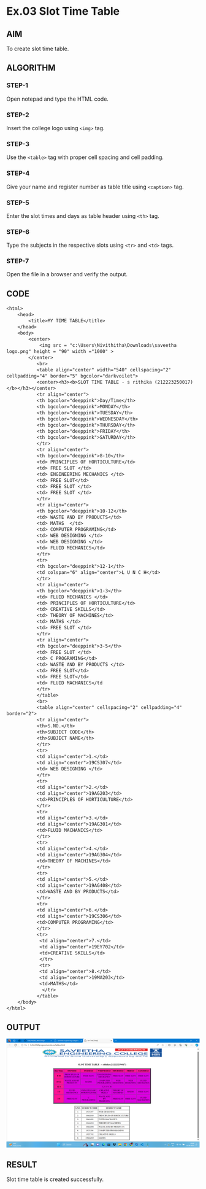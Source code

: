 # Ex.03 Slot Time Table
## AIM
  To create slot time table.

## ALGORITHM
### STEP-1
  Open notepad and type the HTML code.

### STEP-2
  Insert the college logo using ```<img>``` tag.

### STEP-3
  Use the ```<table>``` tag with proper cell spacing and cell padding.  

### STEP-4
  Give your name and register number as table title using ```<caption>``` tag.

### STEP-5
  Enter the slot times and days as table header using ```<th>``` tag.
  
### STEP-6
  Type the subjects in the respective slots using ```<tr>``` and ```<td>``` tags.
 
### STEP-7
  Open the file in a browser and verify the output.
  
## CODE
```
<html>
    <head>
        <title>MY TIME TABLE</title>
    </head>
    <body>
        <center>
            <img src = "c:\Users\Nivithitha\Downloads\saveetha logo.png" height = "90" width ="1000" >   
        </center>
           <br>
           <table align="center" width="540" cellspacing="2" cellpadding="4" border="5" bgcolor="darkvoilet">
           <center><h3><b>SLOT TIME TABLE - s rithika (212223250017)</b></h3></center>
           <tr align="center">
           <th bgcolor="deeppink">Day/Time</th>
           <th bgcolor="deeppink">MONDAY</th>
           <th bgcolor="deeppink">TUESDAY</th>
           <th bgcolor="deeppink">WEDNESDAY</th>
           <th bgcolor="deeppink">THURSDAY</th>
           <th bgcolor="deeppink">FRIDAY</th>
           <th bgcolor="deeppink">SATURDAY</th>
           </tr>
           <tr align="center">
           <th bgcolor="deeppink">8-10</th>
           <td> PRINCIPLES OF HORTICULTURE</td>
           <td> FREE SLOT </td>
           <td> ENGINEERING MECHANICS </td>
           <td> FREE SLOT</td>
           <td> FREE SLOT </td>
           <td> FREE SLOT </td>
           </tr>
           <tr align="center">
           <th bgcolor="deeppink">10-12</th>
           <td> WASTE AND BY PRODUCTS</td>
           <td> MATHS  </td>
           <td> COMPUTER PROGRAMING</td>
           <td> WEB DESIGNING </td>
           <td> WEB DESIGNING </td>
           <td> FLUID MECHANICS</td>
           </tr>
           <tr>
           <th bgcolor="deeppink">12-1</th>
           <td colspan="6" align="center">L U N C H</td>
           </tr>
           <tr align="center">
           <th bgcolor="deeppink">1-3</th>
           <td> FLUID MECHANICS </td>
           <td> PRINCIPLES OF HORTICULTURE</td>
           <td> CREATIVE SKILLS</td>
           <td> THEORY OF MACHINES</td>
           <td> MATHS </td>
           <td> FREE SLOT </td>
           </tr>
           <tr align="center">
           <th bgcolor="deeppink">3-5</th>
           <td> FREE SLOT </td>
           <td> C PROGRAMING</td>
           <td> WASTE AND BY PRODUCTS </td>
           <td> FREE SLOT</td>
           <td> FREE SLOT</td>
           <td> FLUID MACHANICS</td
           </tr>
           </table>
           <br>
           <table align="center" cellspacing="2" cellpadding="4" border="2">
           <tr align="center">
           <th>S.NO.</th>
           <th>SUBJECT CODE</th>
           <th>SUBJECT NAME</th>
           </tr>
           <tr>
           <td align="center">1.</td>
           <td align="center">19CS307</td>
           <td> WEB DESIGNING </td>
           </tr>
           <tr>
           <td align="center">2.</td>
           <td align="center">19AG203</td>
           <td>PRINCIPLES OF HORTICULTURE</td>
           </tr>
           <tr>
           <td align="center">3.</td>
           <td align="center">19AG301</td>
           <td>FLUID MACHANICS</td>
           </tr>
           <tr>
           <td align="center">4.</td>
           <td align="center">19AG304</td>
           <td>THEORY OF MACHINES</td>
           </tr>
           <tr>
           <td align="center">5.</td>
           <td align="center">19AG408</td>
           <td>WASTE AND BY PRODUCTS</td>
           </tr>
           <tr>
           <td align="center">6.</td>
           <td align="center">19CS306</td>
           <td>COMPUTER PROGRAMING</td>
           </tr>
           <tr>
            <td align="center">7.</td>
            <td align="center">19EY702</td>
            <td>CREATIVE SKILLS</td>
            </tr>
            <tr>
            <td align="center">8.</td>
            <td align="center">19MA203</td>
            <td>MATHS</td>
             </tr>
           </table>
    </body>
</html>
```
## OUTPUT
![alt text](<Screenshot (61).png>)
## RESULT
 Slot time table is created successfully.
